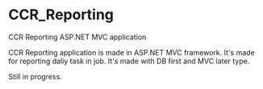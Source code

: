 # CCR_Reporting
CCR Reporting ASP.NET MVC application

CCR Reporting application is made in ASP.NET MVC framework. It's made for reporting daliy task in job. It's made with DB first and MVC later type. 

Still in progress.
